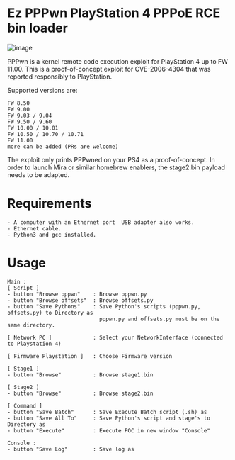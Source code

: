 # Ez PPPwn PlayStation 4 PPPoE RCE bin loader

![image](https://github.com/DjPopol/Ez-PPPwn/assets/168917709/b8b2979e-fb9a-48f4-b979-7dbc0dd22f66)

PPPwn is a kernel remote code execution exploit for PlayStation 4 up to FW 11.00. This is a proof-of-concept exploit for CVE-2006-4304 that was reported responsibly to PlayStation.

Supported versions are:

    FW 8.50
    FW 9.00
    FW 9.03 / 9.04
    FW 9.50 / 9.60
    FW 10.00 / 10.01
    FW 10.50 / 10.70 / 10.71
    FW 11.00
    more can be added (PRs are welcome)

The exploit only prints PPPwned on your PS4 as a proof-of-concept. In order to launch Mira or similar homebrew enablers, the stage2.bin payload needs to be adapted.
# Requirements

    - A computer with an Ethernet port  USB adapter also works.
    - Ethernet cable.
    - Python3 and gcc installed.

# Usage
    Main :
    [ Script ]
    - button "Browse pppwn"    : Browse pppwn.py
    - button "Browse offsets"  : Browse offsets.py
    - button "Save Pythons"    : Save Python's scripts (pppwn.py, offsets.py) to Directory as
                                 pppwn.py and offsets.py must be on the same directory.

    [ Network PC ]             : Select your NetworkInterface (connected to Playstation 4)
    
    [ Firmware Playstation ]   : Choose Firmware version
    
    [ Stage1 ]
    - button "Browse"          : Browse stage1.bin
    
    [ Stage2 ]
    - button "Browse"          : Browse stage2.bin

    [ Command ]
    - button "Save Batch"      : Save Execute Batch script (.sh) as
    - button "Save All To"     : Save Python's script and stage's to Directory as
    - button "Execute"         : Execute POC in new window "Console"

    Console :
    - button "Save Log"        : Save log as
